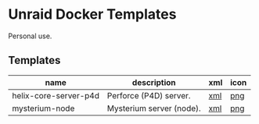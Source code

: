 # Unraid Docker Templates

Personal use.

## Templates

| name | description | xml | icon |
| --- | --- | --- | --- |
| helix-core-server-p4d | Perforce (P4D) server. | [xml](/templates/helix-core-server-p4d.xml) | [png](/icons/helix-core-server-p4d.png) |
| mysterium-node | Mysterium server (node). | [xml](/templates/mysterium-node.xml) | [png](/icons/mysterium-node.png) |
